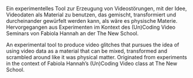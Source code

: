 <!--
title: 
title_translate: Video Glitch Tool
date: 01-2022
links: https://github.com/niklasthran/Video-Glitch-Tool http://fabiolahanna.com
list: Maßgefertigte Software
list_translate: Custom software
-->
<div><p>Ein experimentelles Tool zur Erzeugung von Videostörungen, mit der Idee, Videodaten als Material zu benutzen, das gemischt, transformiert und durcheinander gewürfelt werden kann, als wäre es physische Materie. Hervorgegangen aus Experimenten im Kontext des (Un)Coding Video Seminars von Fabiola Hannah an der The New School.</p>
<p class="translate">An experimental tool to produce video glitches that pursues the idea of using video data as a material that can be mixed, transformed and scrambled around like it was physical matter. Originated from experiments in the context of Fabiola Hannah’s (Un)Coding Video class at The New School.</p></div>